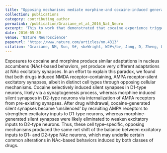 ```yaml
---
title: "Opposing mechanisms mediate morphine-and cocaine-induced generation of silent synapses"
collection: publications
category: contributing_author
permalink: /publication/Graziane_et_al_2016_Nat_Neuro
excerpt: 'This to work that demonstrated that cocaine experience triggers synaptogenesis in D1-type MSNs, while morphine triggers synaptic elimination in D2-type MSNs, resulting in the same net shift in the balance of excitation to D1- and D2-type MSNs in the NAc.'
date: 2016-05-30
venue: 'Nature Neuroscience'
paperurl: 'https://www.nature.com/articles/nn.4313'
citation: 'Graziane, NM, Sun, S#, <b>Wright, WJ#</b>, Jang, D, Zheng, L, Huang, YH, Nestler, EJ, Wang, YT, Schlüter, OM, & Dong Y. (2016). &quot;Opposing mechanisms mediate morphine- and cocaine-induced generation of silent synapses.&quot; <b><i>Nature Neuroscience</i></b>. 19(17).'
---
```


Exposures to cocaine and morphine produce similar adaptations in nucleus accumbens (NAc)-based behaviors, yet produce very different adaptations at NAc excitatory synapses. In an effort to explain this paradox, we found that both drugs induced NMDA receptor–containing, AMPA receptor-silent excitatory synapses, albeit in distinct cell types through opposing cellular mechanisms. Cocaine selectively induced silent synapses in D1-type neurons, likely via a synaptogenesis process, whereas morphine induced silent synapses in D2-type neurons via internalization of AMPA receptors from pre-existing synapses. After drug withdrawal, cocaine-generated silent synapses became 'unsilenced' by recruiting AMPA receptors to strengthen excitatory inputs to D1-type neurons, whereas morphine-generated silent synapses were likely eliminated to weaken excitatory inputs to D2-type neurons. Thus, these cell type–specific, opposing mechanisms produced the same net shift of the balance between excitatory inputs to D1- and D2-type NAc neurons, which may underlie certain common alterations in NAc-based behaviors induced by both classes of drugs.

